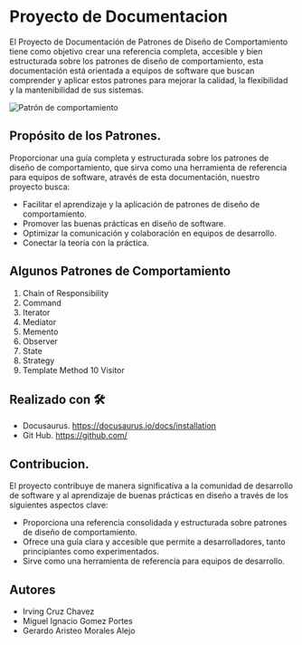 # Proyecto de Documentacion 

El Proyecto de Documentación de Patrones de Diseño de Comportamiento tiene como objetivo crear una referencia completa, accesible y bien estructurada sobre los patrones de diseño de comportamiento, esta documentación está orientada a equipos de software que buscan comprender y aplicar estos patrones para mejorar la calidad, la flexibilidad y la mantenibilidad de sus sistemas. 

![Patrón de comportamiento](https://adrianvillafana.com/wp-content/uploads/2018/02/patrones_disec3b1o.jpg)

## Propósito de los Patrones.

Proporcionar una guía completa y estructurada sobre los patrones de diseño de comportamiento, que sirva como una herramienta de referencia para equipos de software, através de esta documentación, nuestro proyecto busca:

 - Facilitar el aprendizaje y la aplicación de patrones de diseño de comportamiento.
 - Promover las buenas prácticas en diseño de software.
 - Optimizar la comunicación y colaboración en equipos de desarrollo.
 - Conectar la teoría con la práctica.

## Algunos Patrones de Comportamiento

1. Chain of Responsibility
2. Command
3. Iterator
4. Mediator
5. Memento
6. Observer
7. State
8. Strategy
9. Template Method
10 Visitor

## Realizado con 🛠️

 - Docusaurus. https://docusaurus.io/docs/installation
 - Git Hub. https://github.com/

## Contribucion.

El proyecto contribuye de manera significativa a la comunidad de desarrollo de software y al aprendizaje de buenas prácticas en diseño a través de los siguientes aspectos clave:

 - Proporciona una referencia consolidada y estructurada sobre patrones de diseño de comportamiento.
 - Ofrece una guía clara y accesible que permite a desarrolladores, tanto principiantes como experimentados.
 - Sirve como una herramienta de referencia para equipos de desarrollo.

## Autores

 - Irving Cruz Chavez
 - Miguel Ignacio Gomez Portes
 - Gerardo Aristeo Morales Alejo
